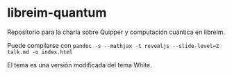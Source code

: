 # libreim-quantum
Repositorio para la charla sobre Quipper y computación cuántica en libreim.

Puede compilarse con
`pandoc -s --mathjax -t revealjs --slide-level=2 talk.md -o index.html`

El tema es una versión modificada del tema White.
